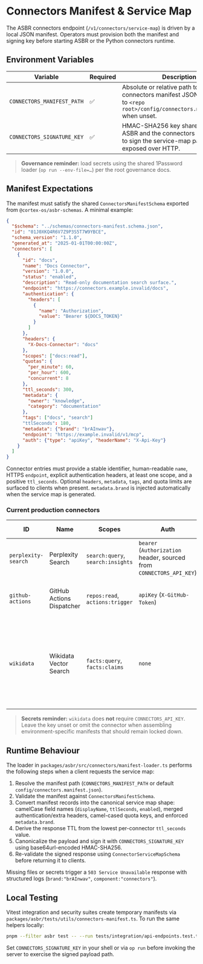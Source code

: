 # Connectors Manifest & Service Map

The ASBR connectors endpoint (`/v1/connectors/service-map`) is driven by a local JSON manifest. Operators must provision both the manifest and signing key before starting ASBR or the Python connectors runtime.

## Environment Variables

| Variable | Required | Description |
| --- | --- | --- |
| `CONNECTORS_MANIFEST_PATH` | ✅ | Absolute or relative path to the connectors manifest JSON file. Defaults to `<repo root>/config/connectors.manifest.json` when unset. |
| `CONNECTORS_SIGNATURE_KEY` | ✅ | HMAC-SHA256 key shared between ASBR and the connectors server. Used to sign the service-map payload exposed over HTTP. |

> **Governance reminder:** load secrets using the shared 1Password loader (`op run --env-file=…`) per the root governance docs.

## Manifest Expectations

The manifest must satisfy the shared `ConnectorsManifestSchema` exported from `@cortex-os/asbr-schemas`. A minimal example:

```json
{
  "$schema": "../schemas/connectors-manifest.schema.json",
  "id": "01J0XKQ4R6V7Z9P3S5T7W9YBCE",
  "schema_version": "1.1.0",
  "generated_at": "2025-01-01T00:00:00Z",
  "connectors": [
    {
      "id": "docs",
      "name": "Docs Connector",
      "version": "1.0.0",
      "status": "enabled",
      "description": "Read-only documentation search surface.",
      "endpoint": "https://connectors.example.invalid/docs",
      "authentication": {
        "headers": [
          {
            "name": "Authorization",
            "value": "Bearer ${DOCS_TOKEN}"
          }
        ]
      },
      "headers": {
        "X-Docs-Connector": "docs"
      },
      "scopes": ["docs:read"],
      "quotas": {
        "per_minute": 60,
        "per_hour": 600,
        "concurrent": 8
      },
      "ttl_seconds": 300,
      "metadata": {
        "owner": "knowledge",
        "category": "documentation"
      },
      "tags": ["docs", "search"]
      "ttlSeconds": 180,
      "metadata": {"brand": "brAInwav"},
      "endpoint": "https://example.invalid/v1/mcp",
      "auth": {"type": "apiKey", "headerName": "X-Api-Key"}
    }
  ]
}
```

Connector entries must provide a stable identifier, human-readable `name`, HTTPS `endpoint`, explicit authentication headers, at least one scope, and a positive `ttl_seconds`. Optional `headers`, `metadata`, `tags`, and quota limits are surfaced to clients when present. `metadata.brand` is injected automatically when the service map is generated.

### Current production connectors

| ID | Name | Scopes | Auth | TTL (seconds) | Notes |
| --- | --- | --- | --- | --- | --- |
| `perplexity-search` | Perplexity Search | `search:query`, `search:insights` | `bearer` (`Authorization` header, sourced from `CONNECTORS_API_KEY`) | 3600 | Aggregated search proxy owned by Integrations. |
| `github-actions` | GitHub Actions Dispatcher | `repos:read`, `actions:trigger` | `apiKey` (`X-GitHub-Token`) | 900 | Disabled until SOC2 control sign-off completes. |
| `wikidata` | Wikidata Vector Search | `facts:query`, `facts:claims` | `none` | 300 | Hosted by Wikimedia; no secrets required. Metadata includes `provider: "Wikidata"` and snapshot date `2024-09-18`. |

> **Secrets reminder:** `wikidata` does **not** require `CONNECTORS_API_KEY`. Leave the key unset or omit the connector when assembling environment-specific manifests that should remain locked down.

## Runtime Behaviour

The loader in `packages/asbr/src/connectors/manifest-loader.ts` performs the following steps when a client requests the service map:

1. Resolve the manifest path (`CONNECTORS_MANIFEST_PATH` or default `config/connectors.manifest.json`).
2. Validate the manifest against `ConnectorsManifestSchema`.
3. Convert manifest records into the canonical service map shape: camelCase field names (`displayName`, `ttlSeconds`, `enabled`), merged authentication/extra headers, camel-cased quota keys, and enforced `metadata.brand`.
4. Derive the response TTL from the lowest per-connector `ttl_seconds` value.
5. Canonicalize the payload and sign it with `CONNECTORS_SIGNATURE_KEY` using base64url-encoded HMAC-SHA256.
6. Re-validate the signed response using `ConnectorServiceMapSchema` before returning it to clients.

Missing files or secrets trigger a `503 Service Unavailable` response with structured logs (`brand:"brAInwav"`, `component:"connectors"`).

## Local Testing

Vitest integration and security suites create temporary manifests via `packages/asbr/tests/utils/connectors-manifest.ts`. To run the same helpers locally:

```bash
pnpm --filter asbr test -- --run tests/integration/api-endpoints.test.ts
```

Set `CONNECTORS_SIGNATURE_KEY` in your shell or via `op run` before invoking the server to exercise the signed payload path.
